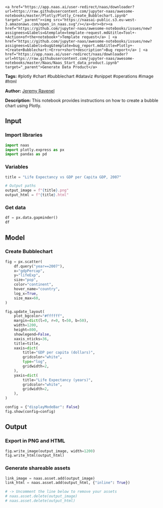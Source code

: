     <a href="https://app.naas.ai/user-redirect/naas/downloader?url=https://raw.githubusercontent.com/jupyter-naas/awesome-notebooks/master/Plotly/Plotly_Create_Bubblechart.ipynb" target="_parent"><img src="https://naasai-public.s3.eu-west-3.amazonaws.com/open_in_naas.svg"/></a><br><br><a href="https://github.com/jupyter-naas/awesome-notebooks/issues/new?assignees=&labels=&template=template-request.md&title=Tool+-+Action+of+the+notebook+">Template request</a> | <a href="https://github.com/jupyter-naas/awesome-notebooks/issues/new?assignees=&labels=bug&template=bug_report.md&title=Plotly+-+Create+Bubblechart:+Error+short+description">Bug report</a> | <a href="https://app.naas.ai/user-redirect/naas/downloader?url=https://raw.githubusercontent.com/jupyter-naas/awesome-notebooks/master/Naas/Naas_Start_data_product.ipynb" target="_parent">Generate Data Product</a>

**Tags:** #plotly #chart #bubblechart #dataviz #snippet #operations #image #html

**Author:** [Jeremy Ravenel](https://www.linkedin.com/in/ACoAAAJHE7sB5OxuKHuzguZ9L6lfDHqw--cdnJg/)

**Description:** This notebook provides instructions on how to create a bubble chart using Plotly.

## Input

### Import libraries


```python
import naas
import plotly.express as px
import pandas as pd
```

### Variables


```python
title = "Life Expectancy vs GDP per Capita GDP, 2007"

# Output paths
output_image = f"{title}.png"
output_html = f"{title}.html"
```

### Get data


```python
df = px.data.gapminder()
df
```

## Model

### Create Bubblechart


```python
fig = px.scatter(
    df.query("year==2007"),
    x="gdpPercap",
    y="lifeExp",
    size="pop",
    color="continent",
    hover_name="country",
    log_x=True,
    size_max=60,
)

fig.update_layout(
    plot_bgcolor="#ffffff",
    margin=dict(l=0, r=0, t=50, b=50),
    width=1200,
    height=800,
    showlegend=False,
    xaxis_nticks=36,
    title=title,
    xaxis=dict(
        title="GDP per capita (dollars)",
        gridcolor="white",
        type="log",
        gridwidth=2,
    ),
    yaxis=dict(
        title="Life Expectancy (years)",
        gridcolor="white",
        gridwidth=2,
    ),
)

config = {"displayModeBar": False}
fig.show(config=config)
```

## Output

### Export in PNG and HTML


```python
fig.write_image(output_image, width=1200)
fig.write_html(output_html)
```

### Generate shareable assets


```python
link_image = naas.asset.add(output_image)
link_html = naas.asset.add(output_html, {"inline": True})

# -> Uncomment the line below to remove your assets
# naas.asset.delete(output_image)
# naas.asset.delete(output_html)
```
